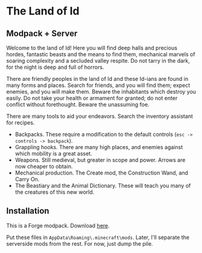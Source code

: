 # The Land of Id
## Modpack + Server

Welcome to the land of Id! Here you will find deep halls and precious hordes, fantastic beasts and the means to find them, mechanical marvels of soaring complexity and a secluded valley respite.  Do not tarry in the dark, for the night is deep and full of horrors.

There are friendly peoples in the land of Id and these Id-ians are found in many forms and places. Search for friends, and you will find them; expect enemies, and you will make them. Beware the inhabitants which destroy you easily.  Do not take your health or armament for granted; do not enter conflict without forethought. Beware the unassuming foe.

There are many tools to aid your endeavors. Search the inventory assistant for recipes. 
- Backpacks. These require a modification to the default controls (`esc -> controls -> backpack`). 
- Grappling hooks. There are many high places, and enemies against which mobility is a great asset.
- Weapons. Still medieval, but greater in scope and power. Arrows are now cheaper to obtain.
- Mechanical production. The Create mod, the Construction Wand, and Carry On.
- The Beastiary and the Animal Dictionary. These will teach you many of the creatures of this new world.

## Installation

This is a Forge modpack.  Download [here](https://github.com/umhau/FriendlyIdiots/releases/download/v0.2/FI-Modded.zip).

Put these files in `AppData\Roaming\.minecraft\mods`. Later, I'll separate the serverside mods from the rest. For now, just dump the pile.
